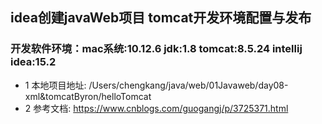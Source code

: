 ## idea创建javaWeb项目 tomcat开发环境配置与发布
### 开发软件环境：mac系统:10.12.6 jdk:1.8 tomcat:8.5.24 intellij idea:15.2
* 1 本地项目地址: /Users/chengkang/java/web/01Javaweb/day08-xml\&tomcatByron/helloTomcat 
* 2 参考文档: https://www.cnblogs.com/guogangj/p/3725371.html